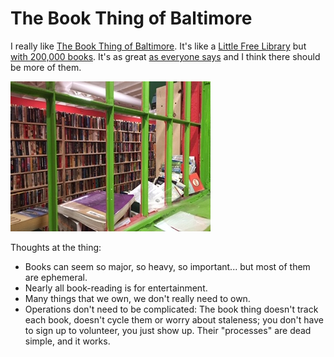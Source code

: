 # The Book Thing of Baltimore

I really like [The Book Thing of Baltimore](https://bookthing.org/). It's like a [Little Free Library](https://littlefreelibrary.org/) but [with 200,000 books](https://en.wikipedia.org/wiki/The_Book_Thing). It's as great [as everyone says](https://www.atlasobscura.com/places/the-book-thing-baltimore-maryland) and I think there should be more of them.

![inside the book thing](book_thing.jpg)

Thoughts at the thing:

 * Books can seem so major, so heavy, so important... but most of them
   are ephemeral.
 * Nearly all book-reading is for entertainment.
 * Many things that we own, we don't really need to own.
 * Operations don't need to be complicated: The book thing doesn't
   track each book, doesn't cycle them or worry about staleness; you
   don't have to sign up to volunteer, you just show up. Their
   "processes" are dead simple, and it works.
